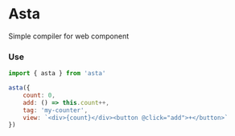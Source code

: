 # Asta

Simple compiler for web component

### Use

```js
import { asta } from 'asta'

asta({
    count: 0,
    add: () => this.count++,
    tag: 'my-counter',
    view: `<div>{count}</div><button @click="add">+</button>`
})
```
